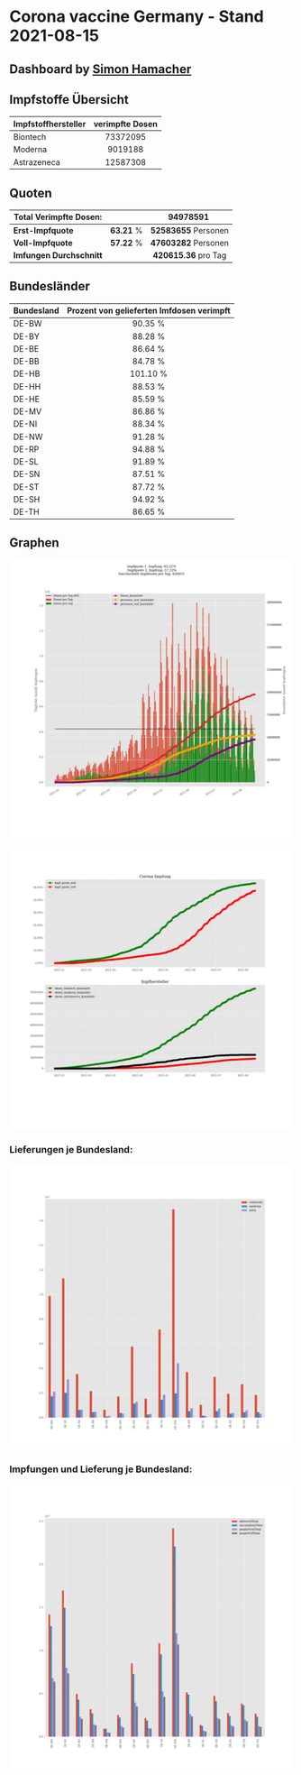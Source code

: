 # Corona vaccine Germany - Stand 2021-08-15
## Dashboard by [Simon Hamacher](https://www.shamacher.eu)
## Impfstoffe Übersicht
**Impfstoffhersteller** | **verimpfte Dosen**
-------- | :--------:
Biontech | 73372095
Moderna | 9019188
Astrazeneca | 12587308


## Quoten
**Total Verimpfte Dosen:** | |94978591&nbsp;
-------- | :--------:| :--------:
**Erst-Impfquote** | **63.21** %| **52583655** Personen
**Voll-Impfquote** | **57.22** %| **47603282** Personen
**Imfungen Durchschnitt** | |**420615.36** pro Tag 
## Bundesländer
**Bundesland** | **Prozent von gelieferten Imfdosen verimpft**
-------- | :--------:
DE-BW | 90.35 %
DE-BY | 88.28 %
DE-BE | 86.64 %
DE-BB | 84.78 %
DE-HB | 101.10 %
DE-HH | 88.53 %
DE-HE | 85.59 %
DE-MV | 86.86 %
DE-NI | 88.34 %
DE-NW | 91.28 %
DE-RP | 94.88 %
DE-SL | 91.89 %
DE-SN | 87.51 %
DE-ST | 87.72 %
DE-SH | 94.92 %
DE-TH | 86.65 %
## Graphen
<img src="Impfungen-Corona-01.jpg" alt="Impf Übersicht" title="Impf Übersicht" />
<img src="Impfungen-Corona-02.jpg" alt="Impfquote" title="Impf Übersicht" />

### Lieferungen je Bundesland:
<img src="Impfungen-Corona-04.jpg" alt="Impfungen in den Bundesländern" title="Impfungen in den Bundesländern" />

### Impfungen und Lieferung je Bundesland:
<img src="Impfungen-Corona-05.jpg" alt="Impfungen in den Bundesländern" title="Impfungen in den Bundesländern" />

